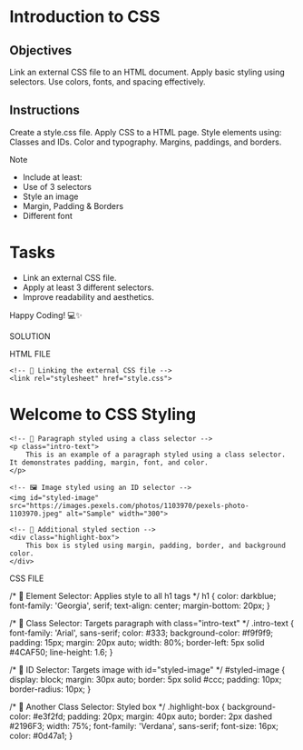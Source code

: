 # Introduction to CSS

## Objectives
Link an external CSS file to an HTML document.
Apply basic styling using selectors.
Use colors, fonts, and spacing effectively.

## Instructions

Create a style.css file.
Apply CSS to a HTML page.
Style elements using:
Classes and IDs.
Color and typography.
Margins, paddings, and borders.

>[!NOTE]
>  - Include at least:
>  - Use of 3 selectors
>  - Style an image
>  - Margin, Padding & Borders
>  - Different font

# Tasks
 - Link an external CSS file.
 - Apply at least 3 different selectors.
 - Improve readability and aesthetics.

Happy Coding! 💻✨


SOLUTION

HTML FILE

<!DOCTYPE html>
<html lang="en">
<head>
    <!-- Metadata -->
    <meta charset="UTF-8">
    <meta name="viewport" content="width=device-width, initial-scale=1.0">
    <meta name="description" content="Introduction to CSS - Linking and Styling">
    <title>Introduction to CSS</title>

    <!-- 🔗 Linking the external CSS file -->
    <link rel="stylesheet" href="style.css">
</head>
<body>
    <!-- 🌟 Main Header styled with element selector -->
    <h1>Welcome to CSS Styling</h1>

    <!-- 👤 Paragraph styled using a class selector -->
    <p class="intro-text">
        This is an example of a paragraph styled using a class selector. It demonstrates padding, margin, font, and color.
    </p>

    <!-- 🖼️ Image styled using an ID selector -->
    <img id="styled-image" src="https://images.pexels.com/photos/1103970/pexels-photo-1103970.jpeg" alt="Sample" width="300">

    <!-- 🎯 Additional styled section -->
    <div class="highlight-box">
        This box is styled using margin, padding, border, and background color.
    </div>
</body>
</html>




CSS FILE

/* 🔹 Element Selector: Applies style to all h1 tags */
h1 {
    color: darkblue;
    font-family: 'Georgia', serif;
    text-align: center;
    margin-bottom: 20px;
}

/* 🔹 Class Selector: Targets paragraph with class="intro-text" */
.intro-text {
    font-family: 'Arial', sans-serif;
    color: #333;
    background-color: #f9f9f9;
    padding: 15px;
    margin: 20px auto;
    width: 80%;
    border-left: 5px solid #4CAF50;
    line-height: 1.6;
}

/* 🔹 ID Selector: Targets image with id="styled-image" */
#styled-image {
    display: block;
    margin: 30px auto;
    border: 5px solid #ccc;
    padding: 10px;
    border-radius: 10px;
}

/* 🔹 Another Class Selector: Styled box */
.highlight-box {
    background-color: #e3f2fd;
    padding: 20px;
    margin: 40px auto;
    border: 2px dashed #2196F3;
    width: 75%;
    font-family: 'Verdana', sans-serif;
    font-size: 16px;
    color: #0d47a1;
}
